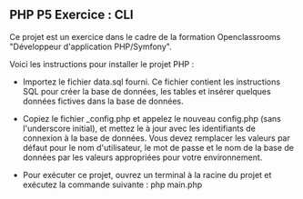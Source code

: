 ## PHP P5 Exercice : CLI

Ce projet est un exercice dans le cadre de la formation Openclassrooms "Développeur d'application PHP/Symfony".

Voici les instructions pour installer le projet PHP :

- Importez le fichier data.sql fourni. Ce fichier contient les instructions SQL pour créer la base de données, les tables et insérer quelques données fictives dans la base de données.

- Copiez le fichier _config.php et appelez le nouveau config.php (sans l'underscore initial), et mettez le à jour avec les identifiants de connexion à la base de données. Vous devez remplacer les valeurs par défaut pour le nom d'utilisateur, le mot de passe et le nom de la base de données par les valeurs appropriées pour votre environnement.

- Pour exécuter ce projet, ouvrez un terminal à la racine du projet et exécutez la commande suivante : php main.php


